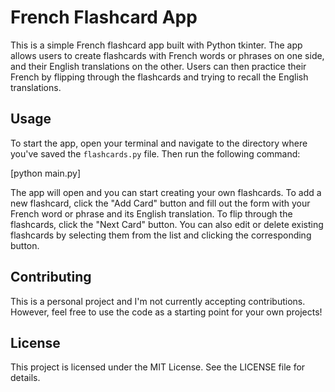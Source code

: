 # French Flashcard App

This is a simple French flashcard app built with Python tkinter. The app allows users to create flashcards with French words or phrases on one side, and their English translations on the other. Users can then practice their French by flipping through the flashcards and trying to recall the English translations.

## Usage

To start the app, open your terminal and navigate to the directory where you've saved the `flashcards.py` file. Then run the following command:

[python main.py]

The app will open and you can start creating your own flashcards. To add a new flashcard, click the "Add Card" button and fill out the form with your French word or phrase and its English translation. To flip through the flashcards, click the "Next Card" button. You can also edit or delete existing flashcards by selecting them from the list and clicking the corresponding button.

## Contributing

This is a personal project and I'm not currently accepting contributions. However, feel free to use the code as a starting point for your own projects!

## License

This project is licensed under the MIT License. See the LICENSE file for details.


